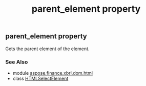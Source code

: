 ﻿---
title: parent_element property
second_title: Aspose.Finance for Python via .NET API References
description: 
type: docs
weight: 380
url: /python-net/aspose.finance.xbrl.dom.html/htmlselectelement/parent_element/
is_root: false
---

## parent_element property


Gets the parent element of the element.

### See Also
* module [aspose.finance.xbrl.dom.html](../../)
* class [HTMLSelectElement](/finance/python-net/aspose.finance.xbrl.dom.html/htmlselectelement)
